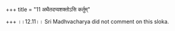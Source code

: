 +++
title = "11 अथैतदप्यशक्तोऽसि कर्तुम्"

+++
।।12.11।। Sri Madhvacharya did not comment on this sloka.

